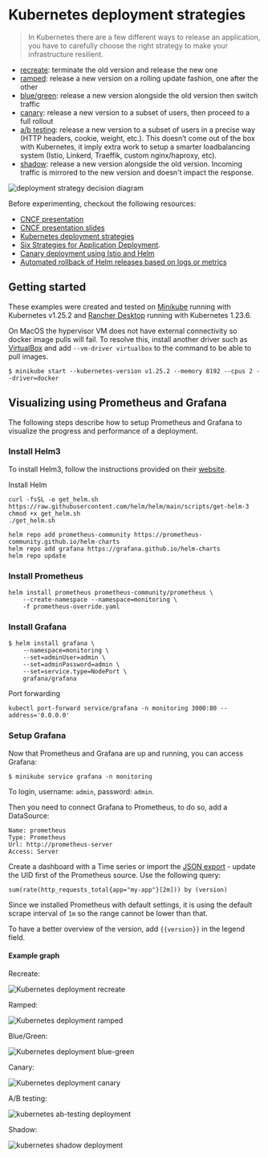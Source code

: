 Kubernetes deployment strategies
================================

> In Kubernetes there are a few different ways to release an application, you have
to carefully choose the right strategy to make your infrastructure resilient.

- [recreate](recreate/): terminate the old version and release the new one
- [ramped](ramped/): release a new version on a rolling update fashion, one
  after the other
- [blue/green](blue-green/): release a new version alongside the old version
  then switch traffic
- [canary](canary/): release a new version to a subset of users, then proceed
  to a full rollout
- [a/b testing](ab-testing/): release a new version to a subset of users in a
  precise way (HTTP headers, cookie, weight, etc.). This doesn’t come out of the
  box with Kubernetes, it imply extra work to setup a smarter
  loadbalancing system (Istio, Linkerd, Traeffik, custom nginx/haproxy, etc).
- [shadow](shadow/): release a new version alongside the old version. Incoming
  traffic is mirrored to the new version and doesn't impact the
  response.

![deployment strategy decision diagram](decision-diagram.png)

Before experimenting, checkout the following resources:
- [CNCF presentation](https://www.youtube.com/watch?v=1oPhfKye5Pg)
- [CNCF presentation slides](https://www.slideshare.net/EtienneTremel/kubernetes-deployment-strategies-cncf-webinar)
- [Kubernetes deployment strategies](https://container-solutions.com/kubernetes-deployment-strategies/)
- [Six Strategies for Application Deployment](https://thenewstack.io/deployment-strategies/).
- [Canary deployment using Istio and Helm](https://github.com/etiennetremel/istio-cross-namespace-canary-release-demo)
- [Automated rollback of Helm releases based on logs or metrics](https://container-solutions.com/automated-rollback-helm-releases-based-logs-metrics/)

## Getting started

These examples were created and tested on [Minikube](http://github.com/kubernetes/minikube)
running with Kubernetes v1.25.2 and [Rancher Desktop](https://rancherdesktop.io/) running
with Kubernetes 1.23.6.

On MacOS the hypervisor VM does not have external connectivity so docker image pulls
will fail. To resolve this, install another driver such as
[VirtualBox](https://www.virtualbox.org/) and add `--vm-driver virtualbox`
to the command to be able to pull images.

```
$ minikube start --kubernetes-version v1.25.2 --memory 8192 --cpus 2 --driver=docker
```

## Visualizing using Prometheus and Grafana

The following steps describe how to setup Prometheus and Grafana to visualize
the progress and performance of a deployment.

### Install Helm3

To install Helm3, follow the instructions provided on their
[website](https://github.com/kubernetes/helm/releases).

Install Helm
```
curl -fsSL -o get_helm.sh https://raw.githubusercontent.com/helm/helm/main/scripts/get-helm-3
chmod +x get_helm.sh
./get_helm.sh
```
```
helm repo add prometheus-community https://prometheus-community.github.io/helm-charts
helm repo add grafana https://grafana.github.io/helm-charts
helm repo update
```

### Install Prometheus

```
helm install prometheus prometheus-community/prometheus \
    --create-namespace --namespace=monitoring \
    -f prometheus-override.yaml
```

### Install Grafana

```
$ helm install grafana \
    --namespace=monitoring \
    --set=adminUser=admin \
    --set=adminPassword=admin \
    --set=service.type=NodePort \
    grafana/grafana
```

Port forwarding
```
kubectl port-forward service/grafana -n monitoring 3000:80 --address='0.0.0.0'
```

### Setup Grafana

Now that Prometheus and Grafana are up and running, you can access Grafana:

```
$ minikube service grafana -n monitoring
```

To login, username: `admin`, password: `admin`.

Then you need to connect Grafana to Prometheus, to do so, add a DataSource:

```
Name: prometheus
Type: Prometheus
Url: http://prometheus-server
Access: Server
```

Create a dashboard with a Time series or import
the [JSON export](grafana-dashboard.json) - update the UID first of the Prometheus source. Use the following query:

```
sum(rate(http_requests_total{app="my-app"}[2m])) by (version)
```

Since we installed Prometheus with default settings, it is using the default scrape
interval of `1m` so the range cannot be lower than that.

To have a better overview of the version, add `{{version}}` in the legend field.

#### Example graph

Recreate:

![Kubernetes deployment recreate](recreate/grafana-recreate.png)

Ramped:

![Kubernetes deployment ramped](ramped/grafana-ramped.png)

Blue/Green:

![Kubernetes deployment blue-green](blue-green/grafana-blue-green.png)

Canary:

![Kubernetes deployment canary](canary/grafana-canary.png)

A/B testing:

![kubernetes ab-testing deployment](ab-testing/grafana-ab-testing.png)

Shadow:

![kubernetes shadow deployment](shadow/grafana-shadow.png)
